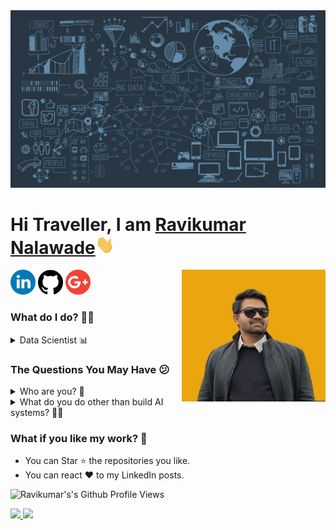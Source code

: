 <img src="https://github.com/raviknce0509/raviknce0509/blob/main/linkedin_banner.png" /> 

<h1>Hi Traveller, I am <a href="https://raviknce0509.github.io/">Ravikumar Nalawade</a><img src="https://raw.githubusercontent.com/ABSphreak/ABSphreak/master/gifs/Hi.gif" width="30px" height="30px"></h1>
<img align='right' src="https://github.com/raviknce0509/raviknce0509/blob/main/my_image.jpg" width="230" />

<a href="www.linkedin.com/in/ravikumarn3015"><img src="https://github.com/raviknce0509/raviknce0509/blob/main/logos/linkedin.png" width="40" /></a>
<a href="https://github.com/raviknce0509"><img src="logos/github-logo.png" width="40" /></a>
<a href="mailto:rnalaw2@gmail.com"><img src="https://github.com/raviknce0509/raviknce0509/blob/main/logos/google-plus.png" width="40" /></a>


<h3>What do I do? 👨‍💻</h3>
<details>
<summary>Data Scientist 📊</summary>
<ul>
  <li><a href="https://github.com/raviknce0509/-AdClickPredictor-Predicting-User-Clicks-on-Online-Advertisements-">Ad_Click_Predictor</a></li>
  <li>Many more on and out of Github...</li>
</ul>
</details>


<h3>The Questions You May Have 😕</h3>
<details>
  <summary>Who are you? 👨</summary>
  <pre>
I am a Data Scientist working on multiple data science projects for Corporate accounts. During my free time, I expand my knowledge by learning new Machine Learning algorithms and tools.


Microsoft Certified: Azure Data Scientist Associate, AWS Certified Cloud Practitioner, AWS Solution Architect Associate (Pursuing)

Proficient in Python, SQL, R, AWS, Power BI, Hadoop, Spark, Git, VBA, and Excel.

A quote that inspired me recently is, "The people who are crazy enough to think they can change the world are the ones who do." - Steve Jobs
  </pre>
</details>

<details>
<summary>What do you do other than build AI systems? 💁‍♂️</summary>
  <ul>
    <li>I write blogs about personal learning and experiences. You can visit my blog site at <a href="https://raviknce0509.github.io/blogs">raviknce0509.github.io/blogs</a>.</li>
  </ul>
</details>

<h3>What if you like my work? 🤩</h3>
<ul>
  <li>You can Star ⭐ the repositories you like.</li>
  <li>You can react ❤️ to my LinkedIn posts.</li>
</ul>

![Ravikumar's's Github Profile Views](https://komarev.com/ghpvc/?username=raviknce0509&color=blueviolet)  


<a href="https://github.com/jstrieb/github-stats">

![](https://raw.githubusercontent.com/raviknce0509/github-stats/master/generated/overview.svg)
![](https://raw.githubusercontent.com/raviknce0509/github-stats/master/generated/languages.svg)


</a>
<!---[![Raviknce0509's Github Stats](https://github-readme-stats.vercel.app/api?username=raviknce0509&show_icons=true&count_private=true)](https://github.com/raviknce0509/github-readme-stats)-->
